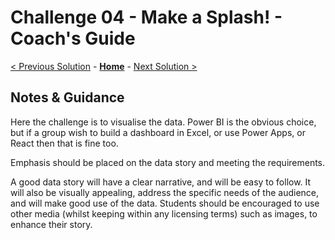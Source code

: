 # Challenge 04 - Make a Splash! - Coach's Guide

[< Previous Solution](./Solution-03.md) - **[Home](./README.md)** - [Next Solution >](./Solution-05.md)

## Notes & Guidance

Here the challenge is to visualise the data. Power BI is the obvious choice, but if a group wish to build a dashboard in Excel, or use Power Apps, or React then that is fine too.

Emphasis should be placed on the data story and meeting the requirements.

A good data story will have a clear narrative, and will be easy to follow. It will also be visually appealing, address the specific needs of the audience, and will make good use of the data. Students should be encouraged to use other media (whilst keeping within any licensing terms) such as images, to enhance their story.
